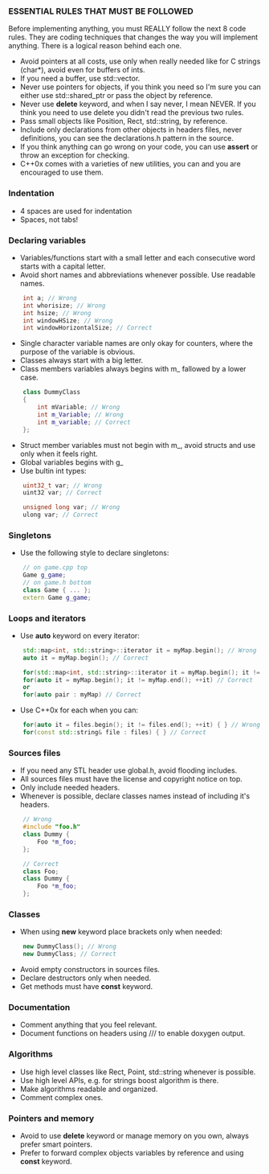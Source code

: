 ### ESSENTIAL RULES THAT MUST BE FOLLOWED
Before implementing anything, you must REALLY follow the next 8 code rules. They are coding techniques that changes the way you will implement anything. There is a logical reason behind each one.

* Avoid pointers at all costs, use only when really needed like for C strings (char*), avoid even for buffers of ints.
* If you need a buffer, use std::vector.
* Never use pointers for objects, if you think you need so I'm sure you can either use std::shared_ptr or pass the object by reference.
* Never use **delete** keyword, and when I say never, I mean NEVER. If you think you need to use delete you didn't read the previous two rules.
* Pass small objects like Position, Rect, std::string, by reference.
* Include only declarations from other objects in headers files, never definitions, you can see the declarations.h pattern in the source.
* If you think anything can go wrong on your code, you can use **assert** or throw an exception for checking.
* C++0x comes with a varieties of new utilities, you can and you are encouraged to use them.

### Indentation
* 4 spaces are used for indentation
* Spaces, not tabs!

### Declaring variables
* Variables/functions start with a small letter and each consecutive word starts with a capital letter.
* Avoid short names and abbreviations whenever possible. Use readable names.

```cpp
    int a; // Wrong
    int whorisize; // Wrong
    int hsize; // Wrong
    int windowHSize; // Wrong
    int windowHorizontalSize; // Correct
```

* Single character variable names are only okay for counters, where the purpose of the variable is obvious.
* Classes always start with a big letter.
* Class members variables always begins with m_ fallowed by a lower case.

```cpp
    class DummyClass
    {
        int mVariable; // Wrong
        int m_Variable; // Wrong
        int m_variable; // Correct
    };
```

* Struct member variables must not begin with m_, avoid structs and use only when it feels right.
* Global variables begins with g_
* Use bultin int types:

```cpp
    uint32_t var; // Wrong
    uint32 var; // Correct

    unsigned long var; // Wrong
    ulong var; // Correct
```

### Singletons
* Use the following style to declare singletons:

```cpp
    // on game.cpp top
    Game g_game;
    // on game.h bottom
    class Game { ... };
    extern Game g_game;
```

### Loops and iterators
* Use **auto** keyword on every iterator:

```cpp
    std::map<int, std::string>::iterator it = myMap.begin(); // Wrong
    auto it = myMap.begin(); // Correct

    for(std::map<int, std::string>::iterator it = myMap.begin(); it != myMap.end(); it++) // Wrong
    for(auto it = myMap.begin(); it != myMap.end(); ++it) // Correct
    or
    for(auto pair : myMap) // Correct
```

* Use C++0x for each when you can:

```cpp
    for(auto it = files.begin(); it != files.end(); ++it) { } // Wrong
    for(const std::string& file : files) { } // Correct
```

### Sources files
* If you need any STL header use global.h, avoid flooding includes.
* All sources files must have the license and copyright notice on top.
* Only include needed headers.
* Whenever is possible, declare classes names instead of including it's headers.

```cpp
    // Wrong
    #include "foo.h"
    class Dummy {
        Foo *m_foo;
    };

    // Correct
    class Foo;
    class Dummy {
        Foo *m_foo;
    };
```

### Classes
* When using **new** keyword place brackets only when needed:

```cpp
    new DummyClass(); // Wrong
    new DummyClass; // Correct
```

* Avoid empty constructors in sources files.
* Declare destructors only when needed.
* Get methods must have **const** keyword.

### Documentation
* Comment anything that you feel relevant.
* Document functions on headers using /// to enable doxygen output.

### Algorithms
* Use high level classes like Rect, Point, std::string whenever is possible.
* Use high level APIs, e.g. for strings boost algorithm is there.
* Make algorithms readable and organized.
* Comment complex ones.

### Pointers and memory
* Avoid to use **delete** keyword or manage memory on you own, always prefer smart pointers.
* Prefer to forward complex objects variables by reference and using **const** keyword.